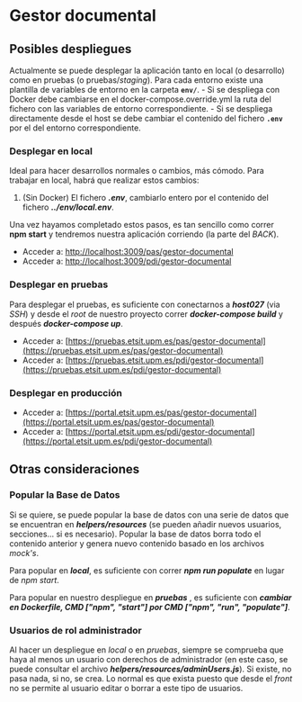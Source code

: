 # Gestor documental

## Posibles despliegues

Actualmente se puede desplegar la aplicación tanto en local (o desarrollo) como en pruebas (o pruebas/*staging*). Para cada entorno existe una plantilla de variables de entorno en la carpeta **`env/`**. 
    - Si se despliega con Docker debe cambiarse en el docker-compose.override.yml la ruta del fichero con las variables de entorno correspondiente.
    - Si se despliega directamente desde el host se debe cambiar el contenido del fichero **`.env`** por el del entorno correspondiente.

### Desplegar en local

Ideal para hacer desarrollos normales o cambios, más cómodo. Para trabajar en local, habrá que realizar estos cambios:

1. (Sin Docker) El fichero _**.env**_, cambiarlo entero por el contenido del fichero _**../env/local.env**_.

Una vez hayamos completado estos pasos, es tan sencillo como correr **npm start** y tendremos nuestra aplicación corriendo (la parte del *BACK*).

- Acceder a: [http://localhost:3009/pas/gestor-documental](http://localhost:3009/pas/gestor-documental)
- Acceder a: [http://localhost:3009/pdi/gestor-documental](http://localhost:3009/pdi/gestor-documental)

### Desplegar en pruebas

Para desplegar el pruebas, es suficiente con conectarnos a _**host027**_ (via *SSH*) y desde el *root* de nuestro proyecto correr _**docker-compose build**_ y después _**docker-compose up**_.

- Acceder a: [https://pruebas.etsit.upm.es/pas/gestor-documental](https://pruebas.etsit.upm.es/pas/gestor-documental)
- Acceder a: [https://pruebas.etsit.upm.es/pdi/gestor-documental](https://pruebas.etsit.upm.es/pdi/gestor-documental)

### Desplegar en producción

- Acceder a: [https://portal.etsit.upm.es/pas/gestor-documental](https://portal.etsit.upm.es/pas/gestor-documental)
- Acceder a: [https://portal.etsit.upm.es/pdi/gestor-documental](https://portal.etsit.upm.es/pdi/gestor-documental)

## Otras consideraciones

### Popular la Base de Datos

Si se quiere, se puede popular la base de datos con una serie de datos que se encuentran en _**helpers/resources**_ (se pueden añadir nuevos usuarios, secciones... si es necesario). Popular la base de datos borra todo el contenido anterior y genera nuevo contenido basado en los archivos *mock's*. 

Para popular en _**local**_, es suficiente con correr _**npm run populate**_ en lugar de *npm start*.

Para popular en nuestro despliegue en _**pruebas**_ , es suficiente con _**cambiar en Dockerfile, CMD ["npm", "start"] por CMD ["npm", "run", "populate"]**_.

### Usuarios de rol administrador

Al hacer un despliegue en *local* o en *pruebas*, siempre se comprueba que haya al menos un usuario con derechos de administrador (en este caso, se puede consultar el archivo _**helpers/resources/adminUsers.js**_). Si existe, no pasa nada, si no, se crea. Lo normal es que exista puesto que desde el *front* no se permite al usuario editar o borrar a este tipo de usuarios.

